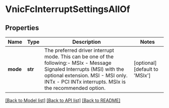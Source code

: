 # VnicFcInterruptSettingsAllOf

## Properties
Name | Type | Description | Notes
------------ | ------------- | ------------- | -------------
**mode** | **str** | The preferred driver interrupt mode. This can be one of the following:- MSIx - Message Signaled Interrupts (MSI) with the optional extension. MSI  - MSI only. INTx - PCI INTx interrupts. MSIx is the recommended option.    | [optional] [default to 'MSIx']

[[Back to Model list]](../README.md#documentation-for-models) [[Back to API list]](../README.md#documentation-for-api-endpoints) [[Back to README]](../README.md)


